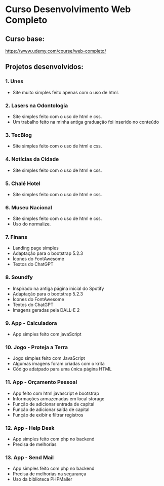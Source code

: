 # Curso Desenvolvimento Web Completo
## Curso base:
https://www.udemy.com/course/web-completo/


## Projetos desenvolvidos:

### 1. Unes
* Site muito simples feito apenas com o uso de html.

### 2. Lasers na Odontologia
* Site simples feito com o uso de html e css.
* Um trabalho feito na minha antiga graduação foi inserido no conteúdo

### 3. TecBlog
* Site simples feito com o uso de html e css.

### 4. Notícias da Cidade
* Site simples feito com o uso de html e css.

### 5. Chalé Hotel
* Site simples feito com o uso de html e css.

### 6. Museu Nacional
* Site simples feito com o uso de html e css.
* Uso do normalize.

### 7. Finans
* Landing page simples
* Adaptação para o bootstrap 5.2.3
* Ícones do FontAwesome
* Textos do ChatGPT

### 8. Soundfy
* Inspirado na antiga página inicial do Spotify
* Adaptação para o bootstrap 5.2.3
* Ícones do FontAwesome
* Textos do ChatGPT
* Imagens geradas pela DALL-E 2

### 9. App - Calculadora
* App simples feito com javaScript

### 10. Jogo - Proteja a Terra
* Jogo simples feito com JavaScript
* Algumas imagens foram criadas com o krita
* Código adatpado para uma única página HTML

### 11. App - Orçamento Pessoal
* App feito com html javascript e bootstrap
* Informações armazenadas em local storage
* Função de adicionar entrada de capital
* Função de adicionar saída de capital
* Função de exibir e filtrar registros

### 12. App - Help Desk
* App simples feito com php no backend
* Precisa de melhorias

### 13. App - Send Mail
* App simples feito com php no backend
* Precisa de melhorias na segurança
* Uso da biblioteca PHPMailer